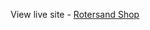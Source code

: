 <p align="center">View live site - <a href="https://shop.stageone.site" target="_blank">Rotersand Shop</a></p>
